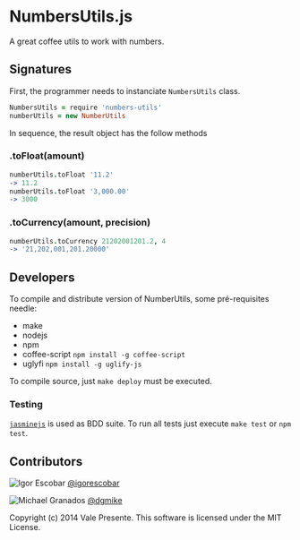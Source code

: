 NumbersUtils.js
===============

A great coffee utils to work with numbers. 

Signatures
----------

First, the programmer needs to instanciate `NumbersUtils` class.

```coffee
NumbersUtils = require 'numbers-utils'
numberUtils = new NumberUtils
```

In sequence, the result object has the follow methods


### .toFloat(amount)

```coffee
numberUtils.toFloat '11.2'
-> 11.2
numberUtils.toFloat '3,000.00'
-> 3000
```

### .toCurrency(amount, precision)

```coffee
numberUtils.toCurrency 21202001201.2, 4
-> '21,202,001,201.20000'
```

Developers
----------

To compile and distribute version of NumberUtils, some pré-requisites needle:

* make
* nodejs
* npm
* coffee-script `npm install -g coffee-script`
* uglyfi `npm install -g uglify-js`

To compile source, just `make deploy` must be executed.

### Testing

[`jasminejs`](http://jasmine.github.io/) is used as BDD suite. To run all tests
just execute `make test` or `npm test`.

Contributors
------------

![Igor Escobar](https://avatars0.githubusercontent.com/u/24032?v=2&s=32)  [@igorescobar](https://github.com/igorescobar)

![Michael Granados](https://avatars0.githubusercontent.com/u/94767?v=2&s=32) [@dgmike](https://github.com/dgmike)


Copyright (c) 2014 Vale Presente. This software is licensed under the MIT License.
